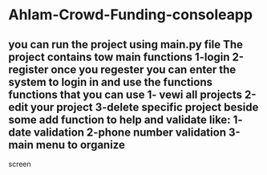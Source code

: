 # Ahlam-Crowd-Funding-consoleapp
you can run the project using main.py file 
The project contains tow main functions 
1-login 
2-register
once you regester you can enter the system to login in and use the functions 
functions that you can use 
1- vewi all projects 
2-edit your project
3-delete specific project
beside some add function to help and validate like:
1- date validation 
2-phone number validation
3-main menu to organize 
------------------------------------------------------------------------------------------------------------------------------------------------
screen

